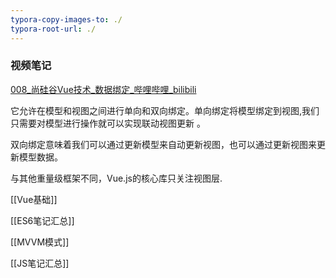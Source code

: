 ```yaml
---
typora-copy-images-to: ./
typora-root-url: ./
---
```

### 视频笔记
[008_尚硅谷Vue技术_数据绑定_哔哩哔哩_bilibili](https://www.bilibili.com/video/BV1Zy4y1K7SH/?p=8&spm_id_from=pageDriver&vd_source=7038f96b6bb3b14743531b102b109c43)

它允许在模型和视图之间进行单向和双向绑定。单向绑定将模型绑定到视图,我们只需要对模型进行操作就可以实现联动视图更新 。

双向绑定意味着我们可以通过更新模型来自动更新视图，也可以通过更新视图来更新模型数据。

与其他重量级框架不同，Vue.js的核心库只关注视图层.

[[Vue基础]]

[[ES6笔记汇总]]

[[MVVM模式]]

[[JS笔记汇总]]

